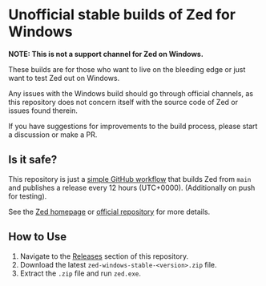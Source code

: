 # Unofficial stable builds of Zed for Windows

**NOTE: This is not a support channel for Zed on Windows.**

These builds are for those who want to live on the bleeding edge or just want to test Zed out on Windows. 

Any issues with the Windows build should go through official channels, as this repository does not concern itself with the source code of Zed or issues found therein. 

If you have suggestions for improvements to the build process, please start a discussion or make a PR. 

## Is it safe?

This repository is just a [simple GitHub workflow](./.github/workflows/build.yml) that builds Zed from `main` and publishes a release every 12 hours (UTC+0000). (Additionally on push for testing).

See the [Zed homepage](https://zed.dev/) or [official repository](https://github.com/zed-industries/zed) for more details.

## How to Use

1. Navigate to the [Releases](https://github.com/simuleite/zed-stable-for-win/releases) section of this repository.
2. Download the latest `zed-windows-stable-<version>.zip` file.
3. Extract the `.zip` file and run `zed.exe`.
